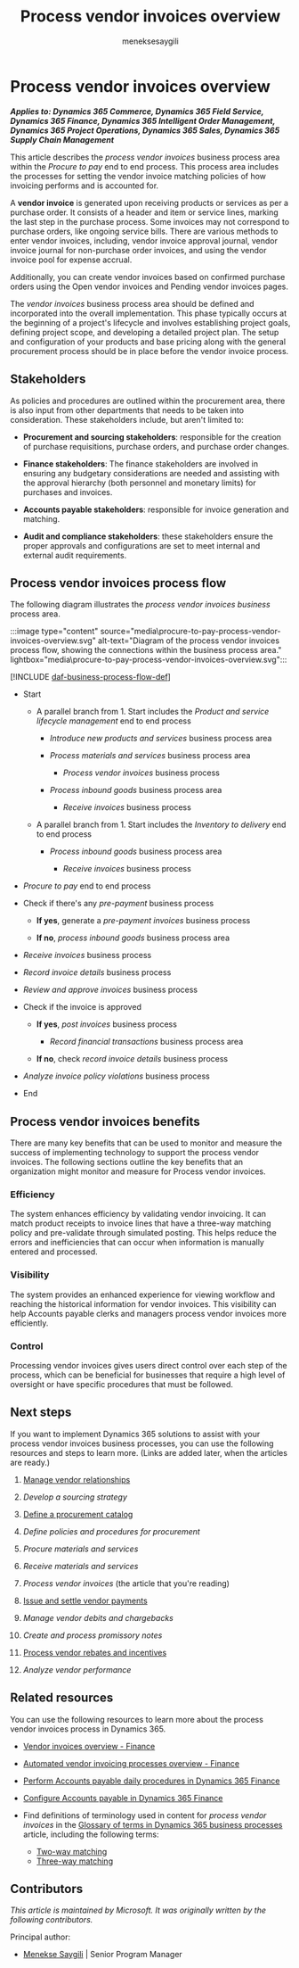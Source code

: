 ﻿---
title: Process vendor invoices overview
description: Learn about the process vendor invoices business process, including learning about the types of stakeholders and process flow.
author: meneksesaygili
ms.author: msaygili
ms.topic: conceptual
ms.date: 03/18/2024
---

# Process vendor invoices overview

***Applies to: Dynamics 365 Commerce, Dynamics 365 Field Service, Dynamics 365 Finance, Dynamics 365 Intelligent Order Management, Dynamics 365 Project Operations, Dynamics 365 Sales, Dynamics 365 Supply Chain Management<!--, Microsoft Supply Chain Center-->***

This article describes the *process vendor invoices* business process area within the *Procure to pay* end to end process. This process area includes the processes for setting the vendor invoice matching policies of how invoicing performs and is accounted for.

A **vendor invoice** is generated upon receiving products or services as per a purchase order. It consists of a header and item or service lines, marking the last step in the purchase process. Some invoices may not correspond to purchase orders, like ongoing service bills. There are various methods to enter vendor invoices, including, vendor invoice approval journal, vendor invoice journal for non-purchase order invoices, and using the vendor invoice pool for expense accrual.

Additionally, you can create vendor invoices based on confirmed purchase orders using the Open vendor invoices and Pending vendor invoices pages.

The *vendor invoices* business process area should be defined and incorporated into the overall implementation. This phase typically occurs at the beginning of a project's lifecycle and involves establishing project goals, defining project scope, and developing a detailed project plan. The setup and configuration of your products and base pricing along with the general procurement process should be in place before the vendor invoice process.

## Stakeholders

As policies and procedures are outlined within the procurement area, there is also input from other departments that needs to be taken into consideration. These stakeholders include, but aren't limited to:

- **Procurement and sourcing stakeholders**: responsible for the creation of purchase requisitions, purchase orders, and purchase order changes.

- **Finance stakeholders**: The finance stakeholders are involved in ensuring any budgetary considerations are needed and assisting with the approval hierarchy (both personnel and monetary limits) for purchases and invoices.

- **Accounts payable stakeholders**: responsible for invoice generation and matching.

- **Audit and compliance stakeholders**: these stakeholders ensure the proper approvals and configurations are set to meet internal and external audit requirements.

## Process vendor invoices process flow 

The following diagram illustrates the *process vendor invoices business* process area.

:::image type="content" source="media\procure-to-pay-process-vendor-invoices-overview.svg" alt-text="Diagram of the process vendor invoices process flow, showing the connections within the business process area." lightbox="media\procure-to-pay-process-vendor-invoices-overview.svg":::

[!INCLUDE [daf-business-process-flow-def](~/../shared-content/shared/guidance-includes/daf-business-process-flow-def.md)]

- Start

    - A parallel branch from 1. Start includes the *Product and service lifecycle management* end to end process

        - *Introduce new products and services* business process area

        - *Process materials and services* business process area

            - *Process vendor invoices* business process

        - *Process inbound goods* business process area

            - *Receive invoices* business process

    - A parallel branch from 1. Start includes the *Inventory to delivery* end to end process

        - *Process inbound goods* business process area

            - *Receive invoices* business process

- *Procure to pay* end to end process

- Check if there's any *pre-payment* business process

    - **If yes**, generate a *pre-payment invoices* business process

    - **If no**, *process inbound goods* business process area

- *Receive invoices* business process

- *Record invoice details* business process

- *Review and approve invoices* business process

- Check if the invoice is approved

    - **If yes**, *post invoices* business process

        - *Record financial transactions* business process area

    - **If no**, check *record invoice details* business process

- *Analyze invoice policy violations* business process

- End

## Process vendor invoices benefits

There are many key benefits that can be used to monitor and measure the success of implementing technology to support the process vendor invoices. The following sections outline the key benefits that an organization might monitor and measure for Process vendor invoices.

### Efficiency

The system enhances efficiency by validating vendor invoicing. It can match product receipts to invoice lines that have a three-way matching policy and pre-validate through simulated posting. This helps reduce the errors and inefficiencies that can occur when information is manually entered and processed.

### Visibility

The system provides an enhanced experience for viewing workflow and reaching the historical information for vendor invoices. This visibility can help Accounts payable clerks and managers process vendor invoices more efficiently.

### Control

Processing vendor invoices gives users direct control over each step of the process, which can be beneficial for businesses that require a high level of oversight or have specific procedures that must be followed.

## Next steps

If you want to implement Dynamics 365 solutions to assist with your process vendor invoices business processes, you can use the following resources and steps to learn more. (Links are added later, when the articles are ready.)

1. [Manage vendor relationships](procure-to-pay-manage-vendor-relationships-overview.md)

2. *Develop a sourcing strategy*

3. [Define a procurement catalog](procure-to-pay-define-procurement-catalogs-overview.md)

4. *Define policies and procedures for procurement*

5. *Procure materials and services*

6. *Receive materials and services*

7. *Process vendor invoices* (the article that you're reading)

8. [Issue and settle vendor payments](procure-to-pay-issue-and-settle-vendor-payments-overview.md)  

9. *Manage vendor debits and chargebacks*

10. *Create and process promissory notes*

11. [Process vendor rebates and incentives](procure-to-pay-process-vendor-rebates-incentives-overview.md)

12. *Analyze vendor performance*

<!-- Orignal list from contributor
- Set up vendor invoice policies

- Key invoice data in Accounts payable system using vendor invoice

- Key invoice data into Accounts payable using an approval journal

- Key invoice data into the Accounts payable system using invoice pool

- Vendor invoices

- Understanding invoice line quantities

- Adding a line that wasn't on the purchase order

- Submitting a vendor invoice for review

- Matching vendor invoices to product receipts

- Configure an automated task for vendor invoice workflow to post the vendor invoice using a batch job

- Working with multiple invoices

- Recovering vendor invoices that are being used

- Default financial dimension in vendor invoice lines

- Resetting the workflow status for vendor invoices from Unrecoverable to Draft

- Viewing the invoice total on the Pending vendor invoices page

- Record a vendor invoice in the invoice journal

- Vendor open transactions report-->

## Related resources

You can use the following resources to learn more about the process vendor invoices process in Dynamics 365.

- [Vendor invoices overview - Finance](/dynamics365/finance/accounts-payable/vendor-invoices-overview#vendor-invoices)

- [Automated vendor invoicing processes overview - Finance](/dynamics365/finance/accounts-payable/auto-vendr-invc-process#match-product-receipts-to-invoice-lines-that-have-a-three-way-matching-policy)

- [Perform Accounts payable daily procedures in Dynamics 365 Finance](/training/modules/accounts-payable-daily-procedures-dyn365-finance/)

- [Configure Accounts payable in Dynamics 365 Finance](/training/modules/configure-accounts-payable-dyn365-finance/)
 
- Find definitions of terminology used in content for *process vendor invoices* in the [Glossary of terms in Dynamics 365 business processes](glossary.md) article, including the following terms:
    - [Two-way matching](glossary.md#two-way-matching)
    - [Three-way matching](glossary.md#three-way-matching)

<!--## Tags

*Industries:* Agriculture (01-09), Mining (10-14), Construction (15-17), Manufacturing (20-39), Transportation and Public Utilities (40-49), Wholesale Trade (50-51), Retail Trade (52-59), Finance, Insurance, Real Estate (60-67), Services (70-89), Public Administration (91-99)

*Stakeholders:* Accounts payable, Administrative, Audit, Engineering, Finance, IT, Merchandising, Operations, Production, Project Management, Purchasing, Retail store operations, Service operations, Transportation, Treasury, Warehouse

*Products:* Dynamics 365 Commerce, Dynamics 365 Field Service, Dynamics 365 Finance, Dynamics 365 Project Operations, Dynamics 365 Supply Chain Management, Microsoft Supply Chain Center -->

## Contributors

*This article is maintained by Microsoft. It was originally written by the following contributors.*

Principal author:

- [Menekse Saygili](https://www.linkedin.com/in/fmsaygili) \| Senior Program Manager
